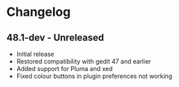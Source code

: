 # Changelog

## 48.1-dev - Unreleased
* Initial release
* Restored compatibility with gedit 47 and earlier
* Added support for Pluma and xed
* Fixed colour buttons in plugin preferences not working
